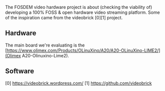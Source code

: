 The FOSDEM video hardware project is about (checking the viability of) developing a 100% FOSS & open hardware video streaming platform. Some of the inspiration came from the videobrick [0][1] project.

## Hardware
The main board we're evaluating is the [https://www.olimex.com/Products/OLinuXino/A20/A20-OLinuXino-LIME2/](Olimex A20-Olinuxino-Lime2).

## Software


[0] https://videobrick.wordpress.com/
[1] https://github.com/videobrick
